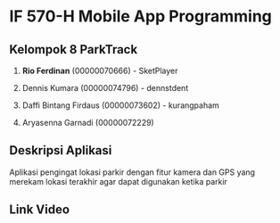 # **IF 570-H Mobile App Programming**

## Kelompok 8 ParkTrack

1. **Rio Ferdinan**
   (00000070666) - SketPlayer

2. Dennis Kumara
   (00000074796) - dennstdent

3. Daffi Bintang Firdaus
   (00000073602) - kurangpaham

4. Aryasenna Garnadi
   (00000072229)

## Deskripsi Aplikasi

Aplikasi pengingat lokasi parkir dengan fitur kamera dan GPS yang merekam lokasi terakhir agar dapat digunakan ketika parkir

## Link Video

